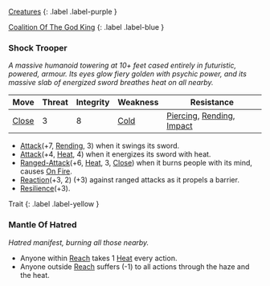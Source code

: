 [Creatures](Game/Creatures?Boss=true)
{: .label .label-purple }

[Coalition Of The God King](Game/Hostile-Groups#Coalition%20Of%20The%20God%20King)
{: .label .label-blue }
### Shock Trooper
*A massive humanoid towering at 10+ feet cased entirely in futuristic, powered, armour. Its eyes glow fiery golden with psychic power, and its massive slab of energized sword breathes heat on all nearby.*


| Move                              | Threat | Integrity | Weakness                      | Resistance                                                                                                    |
| --------------------------------- | ------ | --------- | ----------------------------- | ------------------------------------------------------------------------------------------------------------- |
| [Close](Game/Core/Movement#Close) | 3      | 8         | [Cold](Game/Core/Injury#Cold) | [Piercing](Game/Core/Injury#Piercing), [Rending](Game/Core/Injury#Rending), [Impact](Game/Core/Injury#Impact) |

* [Attack](Game/Core/Blocks/Attack)(+7, [Rending](Game/Core/Injury#Impact), 3) when it swings its sword.
* [Attack](Game/Core/Blocks/Attack)(+4, [Heat](Game/Core/Injury#Heat), 4) when it energizes its sword with heat.
* [Ranged-Attack](Game/Core/Blocks/Ranged-Attack)(+6, [Heat](Game/Core/Injury#Heat), 3, [Close](Game/Core/Movement#Close)) when it burns people with its mind, causes [On Fire](Game/Core/Effects#On%20Fire).
* [Reaction](Game/Core/Blocks/Reaction)(+3, 2) (+3) against ranged attacks as it propels a barrier.
* [Resilience](Game/Core/Blocks/Resilience)(+3).


Trait
{: .label .label-yellow }
### Mantle Of Hatred
*Hatred manifest, burning all those nearby.*

* Anyone within [Reach](Game/Core/Movement#Reach) takes 1 [Heat](Game/Core/Injury#Heat) every action.
* Anyone outside [Reach](Game/Core/Movement#Reach) suffers (-1) to all actions through the haze and the heat.